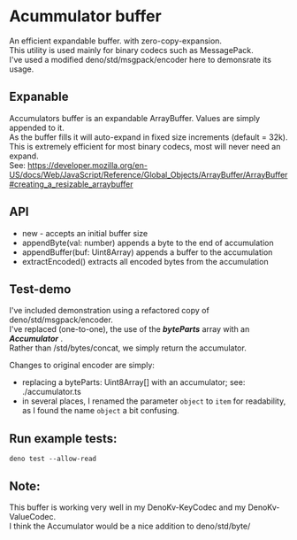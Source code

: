
# Acummulator buffer
An efficient expandable buffer. with zero-copy-expansion.  
This utility is used mainly for binary codecs such as MessagePack.   
I've used a modified deno/std/msgpack/encoder here to demonsrate its usage.   

## Expanable
Accumulators buffer is an expandable ArrayBuffer. Values are simply appended to it.    
As the buffer fills it will auto-expand in fixed size increments (default = 32k).   
This is extremely efficient for most binary codecs, most will never need an expand.   
See: https://developer.mozilla.org/en-US/docs/Web/JavaScript/Reference/Global_Objects/ArrayBuffer/ArrayBuffer#creating_a_resizable_arraybuffer

## API
  - new - accepts an initial buffer size
  - appendByte(val: number) appends a byte to the end of accumulation 
  - appendBuffer(buf: Uint8Array) appends a buffer to the accumulation
  - extractEncoded() extracts all encoded bytes from the accumulation

## Test-demo
I've included demonstration using a refactored copy of deno/std/msgpack/encoder.    
I've replaced (one-to-one), the use of the **_byteParts_** array with an **_Accumulator_** .   
Rather than /std/bytes/concat, we simply return the accumulator.  

Changes to original encoder are simply: 
   - replacing a byteParts: Uint8Array[] with an accumulator; see: ./accumulator.ts
   - in several places, I renamed the parameter `object` to `item` for readability,
     as I found the name `object` a bit confusing.

## Run example tests:
```
deno test --allow-read
```
## Note:
This buffer is working very well in my DenoKv-KeyCodec and my DenoKv-ValueCodec.     
I think the Accumulator would be a nice addition to deno/std/byte/
